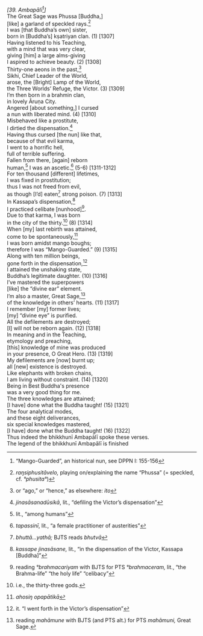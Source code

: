 *\[39. Ambapālī*[^1]*\]*  
The Great Sage was Phussa \[Buddha,\]  
\[like\] a garland of speckled rays.[^2]  
I was \[that Buddha’s own\] sister,  
born in \[Buddha’s\] kṣatriyan clan. (1) \[1307\]  
Having listened to his Teaching,  
with a mind that was very clear,  
giving \[him\] a large alms-giving  
I aspired to achieve beauty. (2) \[1308\]  
Thirty-one aeons in the past,[^3]  
Sikhi, Chief Leader of the World,  
arose, the \[Bright\] Lamp of the World,  
the Three Worlds’ Refuge, the Victor. (3) \[1309\]  
I’m then born in a brahmin clan,  
in lovely Āruṇa City.  
Angered \[about something,\] I cursed  
a nun with liberated mind. (4) \[1310\]  
Misbehaved like a prostitute,  
I dirtied the dispensation.[^4]  
Having thus cursed \[the nun\] like that,  
because of that evil karma,  
I went to a horrific hell,  
full of terrible suffering.  
Fallen from there, \[again\] reborn  
human,[^5] I was an ascetic.[^6] (5-6) \[1311-1312\]  
For ten thousand \[different\] lifetimes,  
I was fixed in prostitution;  
thus I was not freed from evil,  
as though \[I’d\] eaten[^7] strong poison. (7) \[1313\]  
In Kassapa’s dispensation,[^8]  
I practiced celibate \[nunhood\][^9].  
Due to that karma, I was born  
in the city of the thirty.[^10] (8) \[1314\]  
When \[my\] last rebirth was attained,  
come to be spontaneously,[^11]  
I was born amidst mango boughs;  
therefore I was “Mango-Guarded.” (9) \[1315\]  
Along with ten million beings,  
gone forth in the dispensation,[^12]  
I attained the unshaking state,  
Buddha’s legitimate daughter. (10) \[1316\]  
I’ve mastered the superpowers  
\[like\] the “divine ear” element.  
I’m also a master, Great Sage,[^13]  
of the knowledge in others’ hearts. (11) \[1317\]  
I remember \[my\] former lives;  
\[my\] “divine eye” is purified.  
All the defilements are destroyed;  
\[I\] will not be reborn again. (12) \[1318\]  
In meaning and in the Teaching,  
etymology and preaching,  
\[this\] knowledge of mine was produced  
in your presence, O Great Hero. (13) \[1319\]  
My defilements are \[now\] burnt up;  
all \[new\] existence is destroyed.  
Like elephants with broken chains,  
I am living without constraint. (14) \[1320\]  
Being in Best Buddha's presence  
was a very good thing for me.  
The three knowledges are attained;  
\[I have\] done what the Buddha taught! (15) \[1321\]  
The four analytical modes,  
and these eight deliverances,  
six special knowledges mastered,  
\[I have\] done what the Buddha taught! (16) \[1322\]  
Thus indeed the bhikkhunī Ambapālī spoke these verses.  
The legend of the bhikkhunī Ambapālī is finished  
[^1]: “Mango-Guarded”, an historical nun, see DPPN I: 155-156  
[^2]: *raŋsiphusitāvelo,* playing on/explaining the name “Phussa” (=
    speckled, cf. *°phusita°*)  
[^3]: or “ago,” or “hence,” as elsewhere: *ito*  
[^4]: *jinasāsanadūsikā*, lit., “defiling the Victor’s dispensation”  
[^5]: lit., “among humans”  
[^6]: *tapassinī*, lit., “a female practitioner of austerities”  
[^7]: *bhuttā...yathā;* BJTS reads *bhutvā*  
[^8]: *kassape jinasāsane,* lit., “in the dispensation of the Victor,
    Kassapa \[Buddha\]”  
[^9]: reading *°brahmacariyam* with BJTS for PTS *°brahmaceram,* lit.,
    “the Brahma-life” “the holy life” “celibacy”  
[^10]: i.e., the thirty-three gods.  
[^11]: *ahosiŋ opapātikā*  
[^12]: it. “I went forth in the Victor’s dispensation”  
[^13]: reading *mahāmune* with BJTS (and PTS alt.) for PTS *mahāmuni,*
    Great Sage.
